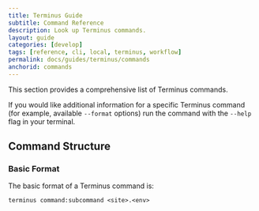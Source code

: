 ```yaml
---
title: Terminus Guide
subtitle: Command Reference
description: Look up Terminus commands.
layout: guide
categories: [develop]
tags: [reference, cli, local, terminus, workflow]
permalink: docs/guides/terminus/commands
anchorid: commands
---
```


This section provides a comprehensive list of Terminus commands.

<Alert title="Note" type="info">

If you would like additional information for a specific Terminus command (for example, available `--format` options) run the command with the `--help` flag in your terminal.

</Alert>

## Command Structure

### Basic Format

The basic format of a Terminus command is:

```bash{promptUser: user}
terminus command:subcommand <site>.<env>
```

<Commands />